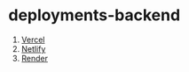 # deployments-backend

1. [Vercel](https://deployments-backend-lxsvfum9y-kshirishs-projects.vercel.app/hello-world)
2. [Netlify](https://deployment-backend.netlify.app/api/hello-world)
3. [Render](https://deployments-backend.onrender.com/hello-world)